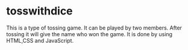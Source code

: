 # tosswithdice

This is a type of tossing game. It can be played by two members. After tossing it will give the name who won the game. It is done by using HTML,CSS and JavaScript.
